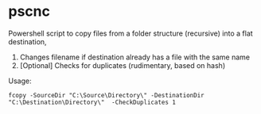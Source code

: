 # pscnc
Powershell script to copy files from a folder structure (recursive) into a flat destination, 
1. Changes filename if destination already has a file with the same name
1. [Optional] Checks for duplicates (rudimentary, based on hash)

Usage: 
``` Shell
fcopy -SourceDir "C:\Source\Directory\" -DestinationDir "C:\Destination\Directory\"  -CheckDuplicates 1
```
